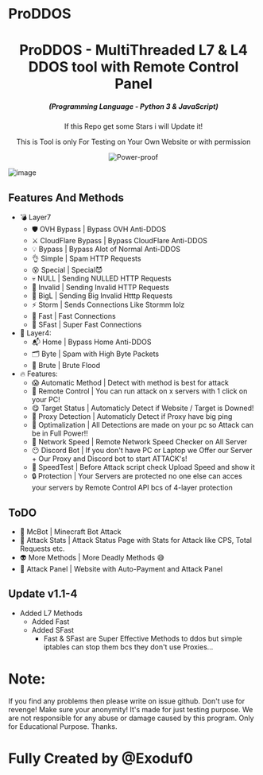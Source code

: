 # ProDDOS
<h1 align="center">ProDDOS - MultiThreaded L7 &amp; L4 DDOS tool with Remote Control Panel</h1>
<em><h5 align="center">(Programming Language - Python 3 &amp; JavaScript)</h5></em>

<p align="center">If this Repo get some Stars i will Update it!</p>

<p align="center">This is Tool is only For Testing on Your Own Website or with permission</p>

<p align="center"You can buy FULL Version on my discord</p>


<p align="center">
  <img src="https://cdn.discordapp.com/attachments/1129880311048699916/1129924066158051328/image.png" title="Power-proof">
</p>

![image](https://github.com/Exoduf0/ProDDOS/assets/119462427/e83d77e4-5359-4701-ba18-ce8e92fae8b0)


## Features And Methods 

  * 💣 Layer7
    * 🛡 OVH Bypass | Bypass OVH Anti-DDOS
    * ⚔️ CloudFlare Bypass | Bypass CloudFlare Anti-DDOS
    * 💡 Bypass | Bypass Alot of Normal Anti-DDOS
    * 👌 Simple | Spam HTTP Requests
    * 😵 Special | Special😈
    * 💀 NULL | Sending NULLED HTTP Requests
    * 🤖 Invalid | Sending Invalid HTTP Requests
    * 👾 BigL | Sending Big Invalid Htttp Requests
    * ⚡️ Storm | Sends Connections Like Stormm lolz
    * 🥶 Fast | Fast Connections
    * 🥵 SFast | Super Fast Connections
  * 🧨 Layer4:
    * 📬 Home | Bypass Home Anti-DDOS
    * 🗂 Byte | Spam with High Byte Packets
    * 💜 Brute | Brute Flood
  * 🔥 Features:
    * 😱 Automatic Method | Detect with method is best for attack
    * 🤤 Remote Control | You can run attack on x servers with 1 click on your PC!
    * 😋 Target Status | Automaticly Detect if Website / Target is Downed!
    * 🥶 Proxy Detection | Automaticly Detect if Proxy have big ping
    * 🥵 Optimalization | All Detections are made on your pc so Attack can be in Full Power!!
    * 🤯 Network Speed | Remote Network Speed Checker on All Server
    * 😶 Discord Bot | If you don't have PC or Laptop we Offer our Server + Our Proxy and Discord bot to start ATTACK's!
    * 👅 SpeedTest | Before Attack script check Upload Speed and show it
    * 🔒 Protection | Your Servers are protected no one else can acces your servers by Remote Control API bcs of 4-layer protection 

## ToDO
  * 🥴 McBot | Minecraft Bot Attack
  * 🤪 Attack Stats | Attack Status Page with Stats for Attack like CPS, Total Requests etc.
  * 👽 More Methods | More Deadly Methods 😅
  * 🤩 Attack Panel | Website with Auto-Payment and Attack Panel

## Update v1.1-4
  * Added L7 Methods
      * Added Fast
      * Added SFast
          * Fast & SFast are Super Effective Methods to ddos but simple iptables can stop them bcs they don't use Proxies... 

# Note:
If you find any problems then please write on issue github. Don't use for revenge! Make sure your anonymity!
It's made for just testing purpose.
We are not responsible for any abuse or damage caused by this program. Only for Educational Purpose.
Thanks.

# Fully Created by @Exoduf0
    

